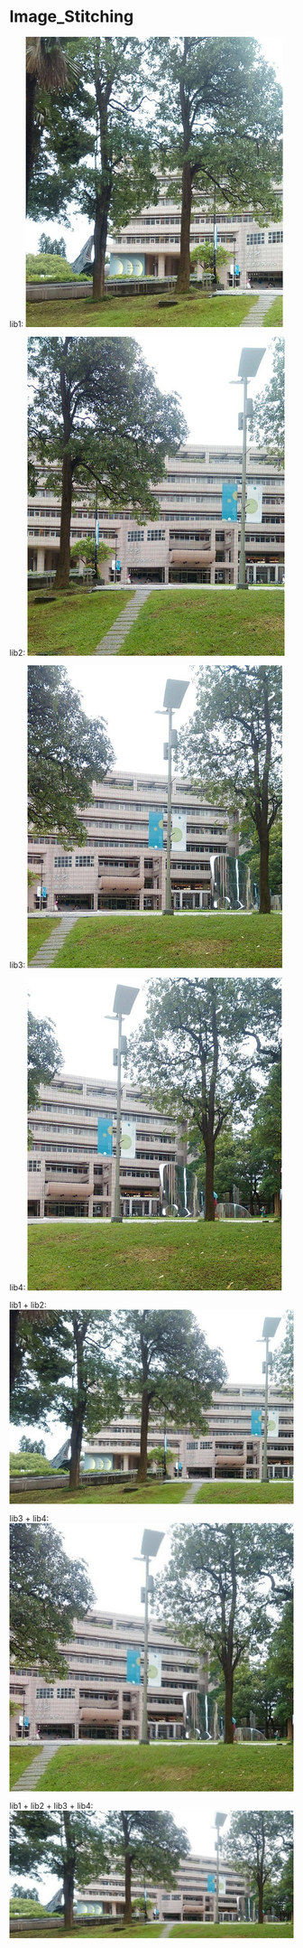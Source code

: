 # Image_Stitching

lib1:
![alt text](https://github.com/LYC0320/Image_Stitching/blob/master/Image%20Stitching/bin/results/l1.jpg)

lib2:
![alt text](https://github.com/LYC0320/Image_Stitching/blob/master/Image%20Stitching/bin/results/l2.jpg)

lib3:
![alt text](https://github.com/LYC0320/Image_Stitching/blob/master/Image%20Stitching/bin/results/l3.jpg)

lib4:
![alt text](https://github.com/LYC0320/Image_Stitching/blob/master/Image%20Stitching/bin/results/l4.jpg)

lib1 + lib2:
![alt text](https://github.com/LYC0320/Image_Stitching/blob/master/Image%20Stitching/bin/results/l1+l2.jpg)

lib3 + lib4:
![alt text](https://github.com/LYC0320/Image_Stitching/blob/master/Image%20Stitching/bin/results/l3+l4.jpg)

lib1 + lib2 + lib3 + lib4:
![alt text](https://github.com/LYC0320/Image_Stitching/blob/master/Image%20Stitching/bin/results/l1+l2+l3+l4.jpg)
